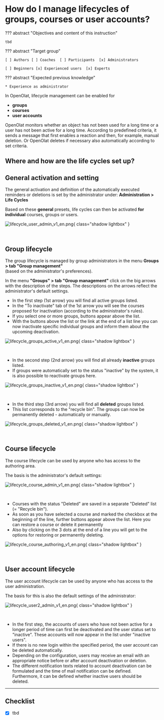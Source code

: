 #  How do I manage lifecycles of groups, courses or user accounts?

??? abstract "Objectives and content of this instruction"

    tbd

??? abstract "Target group"

    [ ] Authors [ ] Coaches  [ ] Participants  [x] Administrators

    [ ] Beginners [x] Experienced users  [x] Experts


??? abstract "Expected previous knowledge"

    * Experience as administrator

In OpenOlat, lifecycle management can be enabled for

* **groups** 
* **courses**
* **user accounts**

OpenOlat monitors whether an object has not been used for a long time or a user has not been active for a long time. According to predefined criteria, it sends a message that first enables a reaction and then, for example, manual deletion. Or OpenOlat deletes if necessary also automatically according to set criteria.

## Where and how are the life cycles set up?

## General activation and setting

The general activation and definition of the automatically executed reminders or deletions is set by the administrator under:
**Administration > Life Cycles**

Based on these **general** presets, life cycles can then be activated **for individual** courses, groups or users.

![lifecycle_user_admin_v1_en.png](assets/lifecycle_user_admin_v1_en.png){ class="shadow lightbox" }

<br>

## Group lifecycle

The group lifecycle is managed by group administrators in the menu **Groups > tab "Group management"**<br>
(based on the administrator's preferences).

In the menu **"Groups" > tab "Group management"** click on the big arrows with the description of the steps. The descriptions on the arrows reflect the administrator's default settings.

* In the first step (1st arrow) you will find all active groups listed.
* In the "To inactivate" tab of the 1st arrow you will see the courses proposed for inactivation (according to the administrator's rules).
* If you select one or more groups, buttons appear above the list.
* With the buttons above the list or the link at the end of a list line you can now inactivate specific individual groups and inform them about the upcoming deactivation.

![lifecycle_groups_active_v1_en.png](assets/lifecycle_groups_active_v1_en.png){ class="shadow lightbox" }

<br>

* In the second step (2nd arrow) you will find all already **inactive** groups listed.
* If groups were automatically set to the status "inactive" by the system, it is also possible to reactivate groups here.

![lifecycle_groups_inactive_v1_en.png](assets/lifecycle_groups_inactive_v1_en.png){ class="shadow lightbox" }

<br>

* In the third step (3rd arrow) you will find all **deleted** groups listed.
* This list corresponds to the "recycle bin". The groups can now be permanently deleted - automatically or manually.

![lifecycle_groups_deleted_v1_en.png](assets/lifecycle_groups_deleted_v1_en.png){ class="shadow lightbox" }

<br>

## Course lifecycle<br>

The course lifecycle can be used by anyone who has access to the authoring area.

The basis is the administrator's default settings:

![lifecycle_course_admin_v1_en.png](assets/lifecycle_course_admin_v1_en.png){ class="shadow lightbox" }

<br>

* Courses with the status "Deleted" are saved in a separate "Deleted" list (= "Recycle bin").   
* As soon as you have selected a course and marked the checkbox at the beginning of the line, further buttons appear above the list. Here you can restore a course or delete it permanently
* Also by clicking on the 3 dots at the end of a line you will get to the options for restoring or permanently deleting. 

![lifecycle_course_authoring_v1_en.png](assets/lifecycle_course_authoring_v1_en.png){ class="shadow lightbox" }

<br>

## User account lifecycle<br>

The user account lifecycle can be used by anyone who has access to the user administration.

The basis for this is also the default settings of the administrator:

![lifecycle_user2_admin_v1_en.png](assets/lifecycle_user2_admin_v1_en.png){ class="shadow lightbox" }

<br>

* In the first step, the accounts of users who have not been active for a longer period of time can first be deactivated and the user status set to "inactive". These accounts will now appear in the list under "inactive users".
* If there is no new login within the specified period, the user account can be deleted automatically.
* Depending on the configuration, users may receive an email with an appropriate notice before or after account deactivation or deletion.
* The different notification texts related to account deactivation can be formulated and the time of mail notification can be defined. Furthermore, it can be defined whether inactive users should be deleted.

---

## Checklist

- [x] tbd